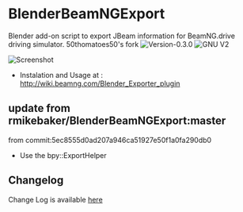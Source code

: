 BlenderBeamNGExport
===================

Blender add-on script to export JBeam information for BeamNG.drive driving simulator.
50thomatoes50's fork ![Version-0.3.0](https://img.shields.io/badge/Version-0.3.0-brightgreen.svg "Version-0.3.0") ![GNU V2](https://img.shields.io/github/license/50thomatoes50/BlenderBeamNGExport.svg "MIT License")

![Screenshot](https://raw.github.com/50thomatoes50/BlenderBeamNGExport/master/img/blender_bng.JPG "Screenshot")


* Instalation and Usage at :  http://wiki.beamng.com/Blender_Exporter_plugin

update from rmikebaker/BlenderBeamNGExport:master
-------------------
from commit:5ec8555d0ad207a946ca51927e50f1a0fa290db0
* Use the bpy::ExportHelper


Changelog
-------------------
Change Log is available [here](https://github.com/50thomatoes50/BlenderBeamNGExport/blob/master/changelod.md)
